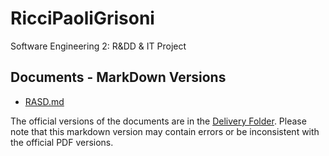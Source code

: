 # RicciPaoliGrisoni

Software Engineering 2: R&amp;DD &amp; IT Project

## Documents - MarkDown Versions

- [RASD.md](./RASD.md)


The official versions of the documents are in the [Delivery Folder](./DeliveryFolder/). Please note that this markdown version may contain errors or be inconsistent with the official PDF versions.
